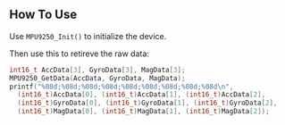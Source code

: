 ## How To Use
Use `MPU9250_Init()` to initialize the device.

Then use this to retireve the raw data:
```c
int16_t AccData[3], GyroData[3], MagData[3];
MPU9250_GetData(AccData, GyroData, MagData);
printf("%08d;%08d;%08d;%08d;%08d;%08d;%08d;%08d;%08d\n",
  (int16_t)AccData[0], (int16_t)AccData[1], (int16_t)AccData[2],
  (int16_t)GyroData[0], (int16_t)GyroData[1], (int16_t)GyroData[2],
  (int16_t)MagData[0], (int16_t)MagData[1], (int16_t)MagData[2]);
```
